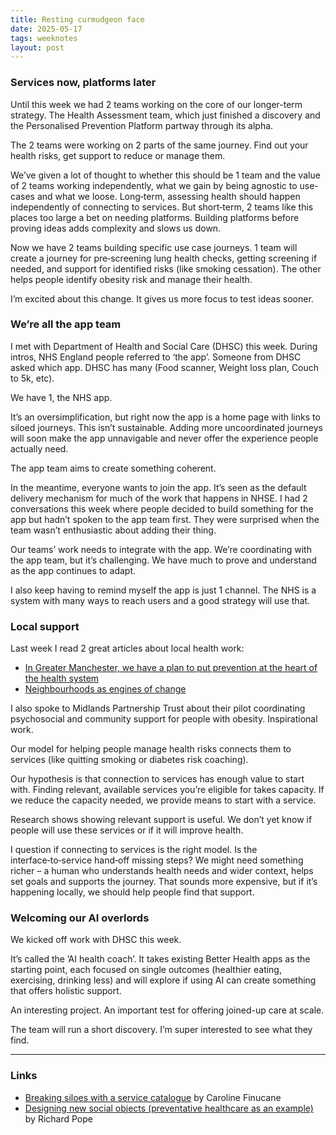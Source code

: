 ```yaml
---
title: Resting curmudgeon face
date: 2025-05-17
tags: weeknotes
layout: post
---
```


### Services now, platforms later

Until this week we had 2 teams working on the core of our longer-term strategy. The Health Assessment team, which just finished a discovery and the Personalised Prevention Platform partway through its alpha.

The 2 teams were working on 2 parts of the same journey. Find out your health risks, get support to reduce or manage them.

We’ve given a lot of thought to whether this should be 1 team and the value of 2 teams working independently, what we gain by being agnostic to use-cases and what we loose. Long‑term, assessing health should happen independently of connecting to services. But short‑term, 2 teams like this places too large a bet on needing platforms. Building platforms before proving ideas adds complexity and slows us down.

Now we have 2 teams building specific use case journeys. 1 team will create a journey for pre‑screening lung health checks, getting screening if needed, and support for identified risks (like smoking cessation). The other helps people identify obesity risk and manage their health.

I’m excited about this change. It gives us more focus to test ideas sooner.

### We’re all the app team

I met with Department of Health and Social Care (DHSC) this week. During intros, NHS England people referred to ‘the app’. Someone from DHSC asked which app. DHSC has many (Food scanner, Weight loss plan, Couch to 5k, etc).

We have 1, the NHS app.

It’s an oversimplification, but right now the app is a home page with links to siloed journeys. This isn’t sustainable. Adding more uncoordinated journeys will soon make the app unnavigable and never offer the experience people actually need.

The app team aims to create something coherent.

In the meantime, everyone wants to join the app. It’s seen as the default delivery mechanism for much of the work that happens in NHSE. I had 2 conversations this week where people decided to build something for the app but hadn’t spoken to the app team first. They were surprised when the team wasn’t enthusiastic about adding their thing.

Our teams’ work needs to integrate with the app. We’re coordinating with the app team, but it’s challenging. We have much to prove and understand as the app continues to adapt.

I also keep having to remind myself the app is just 1 channel. The NHS is a system with many ways to reach users and a good strategy will use that.

### Local support

Last week I read 2 great articles about local health work:

- [In Greater Manchester, we have a plan to put prevention at the heart of the health system](https://www.politicshome.com/opinion/article/greater-manchester-plan-put-prevention-heart-health-system)
- [Neighbourhoods as engines of change](https://medium.com/@jamestplunkett/neighbourhoods-as-engines-of-change-ce98e0c2a65d)

I also spoke to Midlands Partnership Trust about their pilot coordinating psychosocial and community support for people with obesity. Inspirational work.

Our model for helping people manage health risks connects them to services (like quitting smoking or diabetes risk coaching).

Our hypothesis is that connection to services has enough value to start with. Finding relevant, available services you’re eligible for takes capacity. If we reduce the capacity needed, we provide means to start with a service.

Research shows showing relevant support is useful. We don’t yet know if people will use these services or if it will improve health.

I question if connecting to services is the right model. Is the interface‑to‑service hand‑off missing steps? We might need something richer – a human who understands health needs and wider context, helps set goals and supports the journey. That sounds more expensive, but if it’s happening locally, we should help people find that support.

### Welcoming our AI overlords

We kicked off work with DHSC this week.

It’s called the ’AI health coach’. It takes existing Better Health apps as the starting point, each focused on single outcomes (healthier eating, exercising, drinking less) and will explore if using AI can create something that offers holistic support.

An interesting project. An important test for offering joined-up care at scale.

The team will run a short discovery. I’m super interested to see what they find.

---

### Links

- [Breaking siloes with a service catalogue](https://medium.com/@carolinefinucane/breaking-siloes-with-a-service-catalogue-515b41332c9a) by Caroline Finucane
- [Designing new social objects (preventative healthcare as an example)](https://waysofdoing.rpp.works/notes/designing-new-social-objects-preventative-healthcare-as-an-example) by Richard Pope
